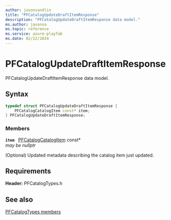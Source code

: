 ```yaml
---
author: jasonsandlin
title: "PFCatalogUpdateDraftItemResponse"
description: "PFCatalogUpdateDraftItemResponse data model."
ms.author: jasonsa
ms.topic: reference
ms.service: azure-playfab
ms.date: 02/22/2024
---
```


# PFCatalogUpdateDraftItemResponse  

PFCatalogUpdateDraftItemResponse data model.  

## Syntax  
  
```cpp
typedef struct PFCatalogUpdateDraftItemResponse {  
    PFCatalogCatalogItem const* item;  
} PFCatalogUpdateDraftItemResponse;  
```
  
### Members  
  
**`item`** &nbsp; [PFCatalogCatalogItem](pfcatalogcatalogitem.md) const*  
*may be nullptr*  
  
(Optional) Updated metadata describing the catalog item just updated.
  
  
## Requirements  
  
**Header:** PFCatalogTypes.h
  
## See also  
[PFCatalogTypes members](../pfcatalogtypes_members.md)  

  
  
